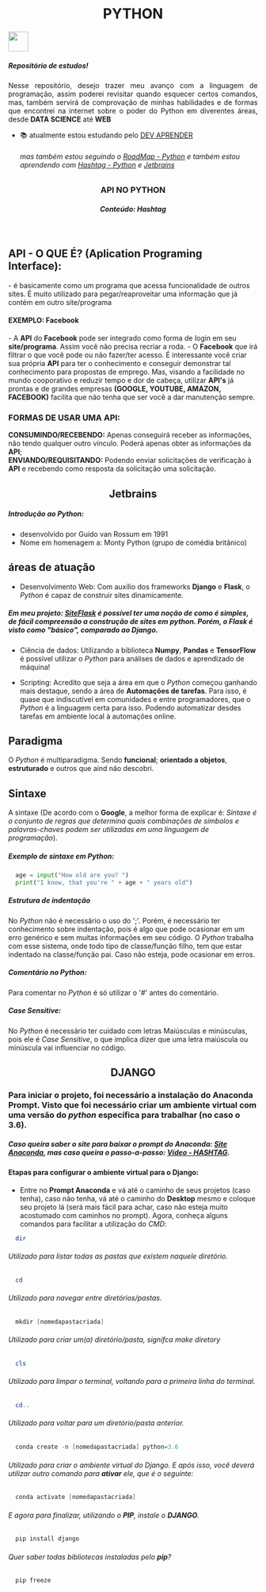 <h1 align="center"> PYTHON </h1>
<img display="center" height="40" src="https://img.shields.io/badge/-python-05122A?style=flat&logo=python">
<br>
<h5>Repositório de estudos!</h5> 
<p align="justify">
Nesse repositório, desejo trazer meu avanço com a linguagem de programação, assim poderei revisitar quando esquecer certos
comandos, mas, também servirá de comprovação de minhas habilidades e de formas que encontrei na internet sobre o poder do Python
em diverentes áreas, desde <strong>DATA SCIENCE</strong> até <strong>WEB</strong>
</p>


- 📚 atualmente estou estudando pelo [DEV APRENDER](https://membros.devaprender.com/)
  ###### mas também estou seguindo o [RoadMap - Python](https://roadmap.sh/python) e também estou aprendendo com [Hashtag - Python](https://www.youtube.com/@HashtagProgramacao) e [Jetbrains](https://hyperskill.org/tracks)
<h3 align="center"> API NO PYTHON </h3>
<h5 align="center"> Conteúdo: Hashtag</h5> 
<br>
<h2> API - O QUE É? (Aplication Programing Interface): </h2>
 - é basicamente como um programa que acessa funcionalidade de outros sites.
 É muito utilizado para pegar/reaproveitar uma informação que já contém em outro site/programa
 <h4>EXEMPLO: Facebook</h4>
- A <strong>API</strong> do <strong>Facebook</strong> pode ser integrado como forma de login em seu <strong>site/programa</strong>. Assim você não precisa recriar a roda.
- O <strong>Facebook</strong> que irá filtrar o que você pode ou não fazer/ter acesso. É interessante você criar sua própria <strong>API</strong> para ter o conhecimento e conseguir demonstrar tal conhecimento para propostas de emprego. Mas, visando a facilidade no mundo cooporativo e reduzir tempo e dor de cabeça, utilizar <strong>API's</strong> já prontas e de grandes empresas <strong>(GOOGLE, YOUTUBE, AMAZON, FACEBOOK)</strong> facilita que não tenha que ser você a dar manutenção sempre.
<h3> FORMAS DE USAR UMA API: </h3>
 <strong>CONSUMINDO/RECEBENDO:</strong> Apenas conseguirá receber as informações, não tendo qualquer outro vínculo. Poderá apenas obter as informações da <strong>API</strong>; <br>
 <strong>ENVIANDO/REQUISITANDO:</strong> Podendo enviar solicitações de verificação à <strong>API</strong> e recebendo como resposta da solicitação uma solicitação.

<h2 align="center"> <strong>Jetbrains</strong> </h2>

##### Introdução ao Python:
- desenvolvido por Guido van Rossum em 1991
- Nome em homenagem a: Monty Python (grupo de comédia britânico)

## áreas de atuação
- Desenvolvimento Web:
Com auxílio dos frameworks **Django** e **Flask**, o _Python_ é capaz de construir sites dinamicamente.
##### Em meu projeto: [SiteFlask](https://github.com/WLRSD/SiteFlask) é possível ter uma noção de como é simples, de fácil compreensão a construção de sites em python. Porém, o **Flask** é visto como "básico", comparado ao **Django**.

- Ciência de dados:
Utilizando a biblioteca **Numpy**, **Pandas** e **TensorFlow** é possível utilizar o _Python_ para análises de dados e aprendizado de máquina!

- Scripting:
Acredito que seja a área em que o _Python_ começou ganhando mais destaque, sendo a área de **Automações de tarefas**. Para isso, é quase que indiscutível em comunidades e entre programadores, que o _Python_ é a linguagem certa para isso. Podendo automatizar desdes tarefas em ambiente local à automações online.

## Paradigma
O _Python_ é multiparadigma. Sendo **funcional**; **orientado a objetos**, **estruturado** e outros que aind não descobri.

## Sintaxe
A sintaxe (De acordo com o **Google**, a melhor forma de explicar é: _Sintaxe é o conjunto de regras que determina quais combinações de símbolos e palavras-chaves podem ser utilizadas em uma linguagem de programação_).

##### Exemplo de sintaxe em Python:
```Python
  age = input("How old are you? ")
  print("I know, that you're " + age + " years old")
```
##### Estrutura de indentação
No _Python_ não é necessário o uso do ';'. Porém, é necessário ter conhecimento sobre indentação, pois é algo que pode ocasionar em um erro genérico e sem muitas informações em seu código. O _Python_ trabalha com esse sistema, onde todo tipo de classe/função filho, tem que estar indentado na classe/função pai. Caso não esteja, pode ocasionar em erros. 

##### Comentário no Python:
Para comentar no _Python_ é só utilizar o '#' antes do comentário.

##### Case Sensitive:
No _Python_ é necessário ter cuidado com letras Maiúsculas e minúsculas, pois ele é _Case Sensitive_, o que implica dizer que uma letra maiúscula ou minúscula vai influenciar no código.

<h2 align="center"> DJANGO </h2>

### Para iniciar o projeto, foi necessário a instalação do **Anaconda Prompt**. Visto que foi necessário criar um **ambiente virtual** com uma versão do _python_ específica para trabalhar (no caso o **3.6**).

##### Caso queira saber o site para baixar o prompt do **Anaconda**: [Site Anaconda](https://www.anaconda.com/download), mas caso queira o passo-a-passo: [Vídeo - HASHTAG](https://www.youtube.com/watch?v=_eK0z5QbpKA).


#### Etapas para configurar o ambiente virtual para o Django:
- Entre no **Prompt Anaconda** e vá até o caminho de seus projetos (caso tenha), caso não tenha, vá até o caminho do **Desktop** mesmo e coloque seu projeto lá (será mais fácil para achar, caso não esteja muito acostumado com caminhos no prompt). Agora, conheça alguns comandos para facilitar a utilização do _CMD_:

```PowerShell
  dir
```
 ###### Utilizado para listar todas as pastas que existem naquele diretório.
```PowerShell
  cd
```
 ###### Utilizado para navegar entre diretórios/pastas.
```PowerShell
  mkdir [nomedapastacriada]
```
 ###### Utilizado para criar um(a) diretório/pasta, signifca _make diretory_
```PowerShell
  cls
```
 ###### Utilizado para limpar o terminal, voltando para a primeira linha do terminal.
```PowerShell
  cd..
```
 ###### Utilizado para voltar para um diretório/pasta anterior.
```PowerShell
  conda create -n [nomedapastacriada] python=3.6
```
 ###### Utilizado para criar o ambiente virtual do Django. E após isso, você deverá utilizar outro comando para **ativar** ele, que é o seguinte:
```PowerShell
  conda activate [nomedapastacriada]
```
 ###### E agora para finalizar, utilizando o **PIP**, instale o **DJANGO**.
```PowerShell
  pip install django
```
 ###### Quer saber todas bibliotecas instaladas pelo **pip**?
```PowerShell
  pip freeze
```
